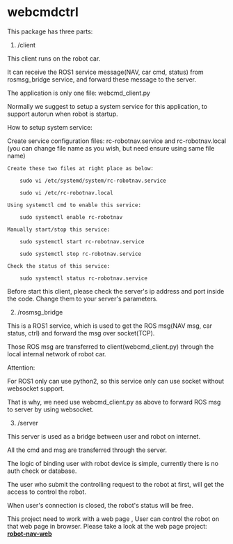 # webcmdctrl
This package has three parts:
1. /client

This client runs on the robot car.

It can receive the ROS1 service message(NAV, car cmd, status) from rosmsg_bridge service, and forward these message to the server.

The application is only one file: webcmd_client.py

Normally we suggest to setup a system service for this application, to support autorun when robot is startup. 

How to setup system service:

Create service configuration files: rc-robotnav.service and rc-robotnav.local (you can change file name as you wish, but need ensure using same file name)

    Create these two files at right place as below:

        sudo vi /etc/systemd/system/rc-robotnav.service

        sudo vi /etc/rc-robotnav.local

    Using systemctl cmd to enable this service:

        sudo systemctl enable rc-robotnav

    Manually start/stop this service:

        sudo systemctl start rc-robotnav.service

        sudo systemctl stop rc-robotnav.service

    Check the status of this service:

        sudo systemctl status rc-robotnav.service

Before start this client, please check the server's ip address and port inside the code. Change them to your server's parameters.


2. /rosmsg_bridge

This is a ROS1 service, which is used to get the ROS msg(NAV msg, car status, ctrl) and forward the msg over socket(TCP).

Those ROS msg are transferred to client(webcmd_client.py) through the local internal network of robot car.

Attention:

For ROS1 only can use python2, so this service only can use socket without websocket support.

That is why, we need use webcmd_client.py as above to forward ROS msg to server by using websocket.


3. /server

This server is used as a bridge between user and robot on internet.

All the cmd and msg are transferred through the server.

The logic of binding user with robot device is simple, currently there is no auth check or database.

The user who submit the controlling request to the robot at first, will get the access to control the robot.

When user's connection is closed, the robot's status will be free.


This project need to work with a web page , User can control the robot on that web page in browser.
Please take a look at the web page project: 
**[robot-nav-web](https://github.com/netwsdk/robot-nav-web)**

